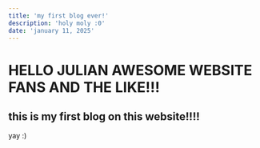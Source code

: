 ```yaml
---
title: 'my first blog ever!'
description: 'holy moly :0'
date: 'january 11, 2025'
---
```

# HELLO JULIAN AWESOME WEBSITE FANS AND THE LIKE!!!

## this is my first blog on this website!!!!

yay :)